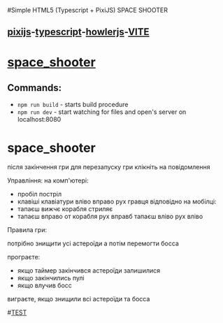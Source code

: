 #Simple HTML5 (Typescript + PixiJS) SPACE SHOOTER

## [pixijs](https://pixijs.com/)-[typescript](https://www.typescriptlang.org/)-[howlerjs](https://howlerjs.com/)-[VITE](https://vitejs.dev/)

# [space_shooter](https://space-shooter-netgame.vercel.app/)

## Commands:

-   `npm run build` - starts build procedure
-   `npm run dev` - start watching for files and open's server on localhost:8080


# space_shooter

після закінчення гри для перезапуску гри клікніть на повідомлення

Управління:
  на комп'ютері:
- пробіл постріл
- клавіші клавіатури вліво вправо рух гравця відповідно
  на мобілці:
- тапаєш вижчє корабля стриляє
- тапаєш вправо от корабля рух вправб тапаєш вліво рух вліво

Правила гри:

потрібно знищити усі астероїди а потім перемогти босса


програєте:

- якщо таймер закінчився астероїди залишилися
- якщо закінчились пулі
- якщо влучив босс

виграєте, якщо знищили всі астероїди та босса

#[TEST](https://drive.google.com/file/d/1q96psBIx_dIsufJnypSzn5gdwEDHHJB_/view?usp=sharing)
